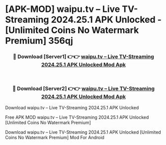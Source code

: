 # [APK-MOD] waipu.tv – Live TV-Streaming 2024.25.1 APK Unlocked - [Unlimited Coins No Watermark Premium] 356qj



<div align="center">
<h3>🔴 Download [Server1] 👉👉 <a href="https://momento.my/?title=waipu.tv_–_Live_TV-Streaming_2024.25.1_APK_Unlocked">waipu.tv – Live TV-Streaming 2024.25.1 APK Unlocked Mod Apk</a></h3><br>

<h3>🔴 Download [Server2] 👉👉 <a href="https://momento.my/?title=waipu.tv_–_Live_TV-Streaming_2024.25.1_APK_Unlocked">waipu.tv – Live TV-Streaming 2024.25.1 APK Unlocked Mod Apk</a></h3>
</div>



Download waipu.tv – Live TV-Streaming 2024.25.1 APK Unlocked 

Free APK MOD waipu.tv – Live TV-Streaming 2024.25.1 APK Unlocked [Unlimited Coins No Watermark Premium]

Download waipu.tv – Live TV-Streaming 2024.25.1 APK Unlocked [Unlimited Coins No Watermark Premium] Mod For Android
